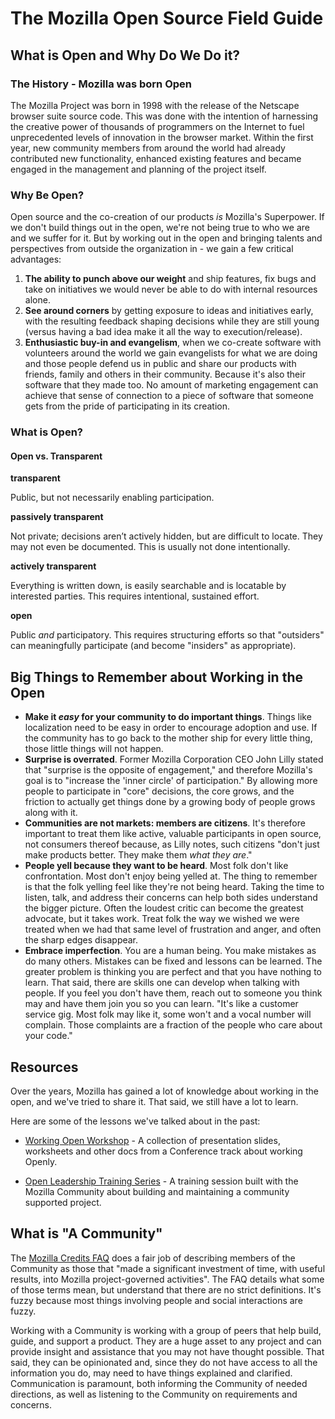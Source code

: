 # The Mozilla Open Source Field Guide

## What is Open and Why Do We Do it?

### The History - Mozilla was born Open

The Mozilla Project was born in 1998 with the release of the Netscape browser suite source code. This was done with the intention of harnessing the creative power of thousands of programmers on the Internet to fuel unprecedented levels of innovation in the browser market. Within the first year, new community members from around the world had already contributed new functionality, enhanced existing features and became engaged in the management and planning of the project itself.

### Why Be Open?

Open source and the co-creation of our products _is_ Mozilla's Superpower. If we don't build things out in the open, we're not being true to who we are and we suffer for it. But by working out in the open and bringing talents and perspectives from outside the organization in - we gain a few critical advantages:

1. **The ability to punch above our weight** and ship features, fix bugs and take on initiatives we would never be able to do with internal resources alone.
2. **See around corners** by getting exposure to ideas and initiatives early, with the resulting feedback shaping decisions while they are still young (versus having a bad idea make it all the way to execution/release).
3. **Enthusiastic buy-in and evangelism**, when we co-create software with volunteers around the world we gain evangelists for what we are doing and those people defend us in public and share our products with friends, family and others in their community. Because it's also their software that they made too. No amount of marketing engagement can achieve that sense of connection to a piece of software that someone gets from the pride of participating in its creation.

### What is Open?

#### Open vs. Transparent

**transparent**

Public, but not necessarily enabling participation.

**passively transparent**

Not private; decisions aren’t actively hidden, but are difficult to locate. They may not even be documented. This is usually not done intentionally.

**actively transparent**

Everything is written down, is easily searchable and is locatable by interested parties. This requires intentional, sustained effort.

**open**

Public _and_ participatory. This requires structuring efforts so that "outsiders" can meaningfully participate (and become "insiders" as appropriate).

## Big Things to Remember about Working in the Open

- **Make it _easy_ for your community to do important things**. Things like localization need to be easy in order to encourage adoption and use. If the community has to go back to the mother ship for every little thing, those little things will not happen.
- **Surprise is overrated**. Former Mozilla Corporation CEO John Lilly stated that "surprise is the opposite of engagement," and therefore Mozilla's goal is to "increase the 'inner circle' of participation." By allowing more people to participate in "core" decisions, the core grows, and the friction to actually get things done by a growing body of people grows along with it.
- **Communities are not markets: members are citizens**. It's therefore important to treat them like active, valuable participants in open source, not consumers thereof because, as Lilly notes, such citizens "don't just make products better. They make them _what they are_."
- **People yell because they want to be heard**. Most folk don't like confrontation. Most don't enjoy being yelled at. The thing to remember is that the folk yelling feel like they're not being heard. Taking the time to listen, talk, and address their concerns can help both sides understand the bigger picture. Often the loudest critic can become the greatest advocate, but it takes work. Treat folk the way we wished we were treated when we had that same level of frustration and anger, and often the sharp edges disappear.
- **Embrace imperfection**. You are a human being. You make mistakes as do many others. Mistakes can be fixed and lessons can be learned. The greater problem is thinking you are perfect and that you have nothing to learn. That said, there are skills one can develop when talking with people. If you feel you don't have them, reach out to someone you think may and have them join you so you can learn. "It's like a customer service gig. Most folk may like it, some won't and a vocal number will complain. Those complaints are a fraction of the people who care about your code."

## Resources

Over the years, Mozilla has gained a lot of knowledge about working in the open, and we've tried to share it. That said, we still have a lot to learn.

Here are some of the lessons we've talked about in the past:

- [Working Open Workshop](https://mozillascience.github.io/working-open-workshop/) - A collection of presentation slides, worksheets and other docs from a Conference track about working Openly.

- [Open Leadership Training Series](https://github.com/mozilla/open-leadership-training-series/blob/gh-pages/_articles/readme.md) - A training session built with the Mozilla Community about building and maintaining a community supported project.

## What is "A Community"

The [Mozilla Credits FAQ](https://www.mozilla.org/credits/faq/) does a fair job of describing members of the Community as those that "made a significant investment of time, with useful results, into Mozilla project-governed activities". The FAQ details what some of those terms mean, but understand that there are no strict definitions. It's fuzzy because most things involving people and social interactions are fuzzy.

Working with a Community is working with a group of peers that help build, guide, and support a product. They are a huge asset to any project and can provide insight and assistance that you may not have thought possible. That said, they can be opinionated and, since they do not have access to all the information you do, may need to have things explained and clarified. Communication is paramount, both informing the Community of needed directions, as well as listening to the Community on requirements and concerns.
